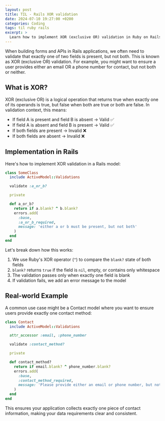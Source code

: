 ```yaml
---
layout: post
title: TIL - Rails XOR validation
date: 2024-07-10 19:27:00 +0200
categories: Coding
tags: til ruby rails
excerpt: >
  Learn how to implement XOR (exclusive OR) validation in Ruby on Rails models to ensure exactly one of two fields is present.
---
```


When building forms and APIs in Rails applications, we often need to validate that exactly one of two fields is present, but not both. This is known as XOR (exclusive OR) validation. For example, you might want to ensure a user provides either an email OR a phone number for contact, but not both or neither.

## What is XOR?

XOR (exclusive OR) is a logical operation that returns true when exactly one of its operands is true, but false when both are true or both are false. In validation context, this means:

- If field A is present and field B is absent → Valid ✅
- If field A is absent and field B is present → Valid ✅
- If both fields are present → Invalid ❌
- If both fields are absent → Invalid ❌

## Implementation in Rails

Here's how to implement XOR validation in a Rails model:

```ruby
class SomeClass
  include ActiveModel::Validations

  validate :a_or_b?

  private

  def a_or_b?
    return if a.blank? ^ b.blank?
    errors.add(
      :base,
      :a_or_b_required,
      message: 'either a or b must be present, but not both'
    )
  end
end
```

Let's break down how this works:

1. We use Ruby's XOR operator (`^`) to compare the `blank?` state of both fields
2. `blank?` returns `true` if the field is `nil`, empty, or contains only whitespace
3. The validation passes only when exactly one field is blank
4. If validation fails, we add an error message to the model

## Real-world Example

A common use case might be a Contact model where you want to ensure users provide exactly one contact method:

```ruby
class Contact
  include ActiveModel::Validations

  attr_accessor :email, :phone_number

  validate :contact_method?

  private

  def contact_method?
    return if email.blank? ^ phone_number.blank?
    errors.add(
      :base,
      :contact_method_required,
      message: 'Please provide either an email or phone number, but not both'
    )
  end
end
```

This ensures your application collects exactly one piece of contact information, making your data requirements clear and consistent.
